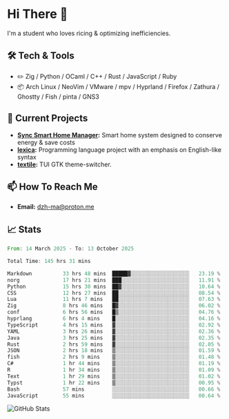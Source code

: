 # Hi There 👋
I'm a student who loves ricing & optimizing inefficiencies.
## 🛠️ Tech & Tools
- ✏️  Zig / Python / OCaml / C++ / Rust / JavaScript / Ruby
- 📦 Arch Linux / NeoVim / VMware / mpv / Hyprland / Firefox / Zathura / Ghostty / Fish / pinta / GNS3
## 🔭 Current Projects
- **[Sync Smart Home Manager](https://github.com/dzh-ma/sync):** Smart home system designed to conserve energy & save costs
- **[lexica](https://github.com/dzh-ma/lexica):** Programming language project with an emphasis on English-like syntax
- **[textile](https://github.com/dzh-ma/textile):** TUI GTK theme-switcher.
## 📫 How To Reach Me
- **Email:** [dzh-ma@proton.me](mailto:dzh-ma@proton.me)
## 📈 Stats
<!--START_SECTION:waka-->

```rust
From: 14 March 2025 - To: 13 October 2025

Total Time: 145 hrs 31 mins

Markdown          33 hrs 48 mins  █████▓░░░░░░░░░░░░░░░░░░░   23.19 %
norg              17 hrs 21 mins  ███░░░░░░░░░░░░░░░░░░░░░░   11.91 %
Python            15 hrs 30 mins  ██▓░░░░░░░░░░░░░░░░░░░░░░   10.64 %
CSS               12 hrs 27 mins  ██░░░░░░░░░░░░░░░░░░░░░░░   08.54 %
Lua               11 hrs 7 mins   ██░░░░░░░░░░░░░░░░░░░░░░░   07.63 %
Zig               8 hrs 46 mins   █▓░░░░░░░░░░░░░░░░░░░░░░░   06.02 %
conf              6 hrs 56 mins   █▒░░░░░░░░░░░░░░░░░░░░░░░   04.76 %
hyprlang          6 hrs 4 mins    █░░░░░░░░░░░░░░░░░░░░░░░░   04.16 %
TypeScript        4 hrs 15 mins   ▓░░░░░░░░░░░░░░░░░░░░░░░░   02.92 %
YAML              3 hrs 26 mins   ▓░░░░░░░░░░░░░░░░░░░░░░░░   02.36 %
Java              3 hrs 25 mins   ▓░░░░░░░░░░░░░░░░░░░░░░░░   02.35 %
Rust              2 hrs 59 mins   ▓░░░░░░░░░░░░░░░░░░░░░░░░   02.05 %
JSON              2 hrs 18 mins   ▒░░░░░░░░░░░░░░░░░░░░░░░░   01.59 %
fish              2 hrs 9 mins    ▒░░░░░░░░░░░░░░░░░░░░░░░░   01.48 %
C#                1 hr 44 mins    ▒░░░░░░░░░░░░░░░░░░░░░░░░   01.19 %
R                 1 hr 34 mins    ▒░░░░░░░░░░░░░░░░░░░░░░░░   01.09 %
Text              1 hr 29 mins    ▒░░░░░░░░░░░░░░░░░░░░░░░░   01.02 %
Typst             1 hr 22 mins    ▒░░░░░░░░░░░░░░░░░░░░░░░░   00.95 %
Bash              57 mins         ░░░░░░░░░░░░░░░░░░░░░░░░░   00.66 %
JavaScript        55 mins         ░░░░░░░░░░░░░░░░░░░░░░░░░   00.64 %
```

<!--END_SECTION:waka-->

![GitHub Stats](https://github-readme-stats.vercel.app/api?username=dzh-ma&show_icons=true&theme=transparent)
